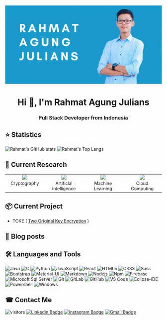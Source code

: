 ![banner](https://raw.githubusercontent.com/rahmatagungj/rahmatagungj/main/banner.png)

<h1 align="center">Hi 👋, I'm Rahmat Agung Julians</h1>
<h3 align="center">Full Stack Developer from Indonesia</h3>

## ⭐ Statistics
![Rahmat's GitHub stats](https://github-readme-stats.vercel.app/api?username=rahmatagungj&show_icons=true&theme=nightowl)
![Rahmat's Top Langs](https://github-readme-stats.vercel.app/api/top-langs/?username=anuraghazra&exclude_repo=Slims9-Kuningan&layout=compact&theme=nightowl) 

## 🔎 Current Research
<table>
  <tbody>
    <tr valign="top">
      <td width="25%" align="center">
        <img height="64px" src="https://img.icons8.com/nolan/64/data-encryption.png"><br/>
         <span>Cryptography</span>
      </td>
      <td width="25%" align="center">
        <img height="64px" src="https://img.icons8.com/nolan/64/artificial-intelligence.png"><br>
        <span>Artificial Intelligence</span>
      </td>
      <td width="25%" align="center">
        <img height="64px" src="https://img.icons8.com/nolan/64/learning.png"><br/>
        <span>Machine Learning</span>
      </td>
      <td width="25%" align="center">
        <img height="64px" src="https://img.icons8.com/nolan/64/cloud-sync.png"><br/> 
        <span>Cloud Computing</span>
      </td>
    </tr>
  </tbody>
</table>

## 📦 Current Project
- TOKE ( <a href="https://github.com/rahmatagungj/toke">Two Original Key Encryption</a> )

## 📕 Blog posts
<!-- BLOG-POST-LIST:START -->
<!-- BLOG-POST-LIST:END -->

## 🛠 Languages and Tools  
![Java](http://img.shields.io/badge/-Java-5B4638?style=flat-square&logo=java&logoColor=ffffff)
![C](http://img.shields.io/badge/-C-A8B9CC?style=flat-square&logo=c&logoColor=ffffff)
![Python](http://img.shields.io/badge/-Python-3776AB?style=flat-square&logo=python&logoColor=ffffff)
![JavaScript](https://img.shields.io/badge/-JavaScript-%23F7DF1C?style=flat-square&logo=javascript&logoColor=000000&labelColor=%23F7DF1C&color=%23FFCE5A)
![React](https://img.shields.io/badge/-React-61DAFB?style=flat-square&logo=react&logoColor=ffffff)
![HTML5](https://img.shields.io/badge/-HTML5-%23E44D27?style=flat-square&logo=html5&logoColor=ffffff)
![CSS3](https://img.shields.io/badge/-CSS3-%231572B6?style=flat-square&logo=css3)
![Sass](https://img.shields.io/badge/-Sass-%23CC6699?style=flat-square&logo=sass&logoColor=ffffff)
![Bootstrap](https://img.shields.io/badge/-Bootstrap-563D7C?style=flat-square&logo=Bootstrap)
![Material-UI](https://img.shields.io/badge/-Material%E2%80%93UI-0081CB?style=flat-square&logo=material-ui)
![Markdown](https://img.shields.io/badge/-Markdown-000000?style=flat-square&logo=markdown)
![Nodejs](https://img.shields.io/badge/-Nodejs-339933?style=flat-square&logo=Node.js&logoColor=ffffff)
![Npm](https://img.shields.io/badge/-npm-CB3837?style=flat-square&logo=npm)
![Firebase](https://img.shields.io/badge/-Firebase-FFCA28?style=flat-square&logo=firebase&logoColor=ffffff)
![Microsoft Sql Server](https://img.shields.io/badge/-Sql%20Server-CC2927?style=flat-square&logo=microsoft-sql-server&logoColor=ffffff)
![Git](https://img.shields.io/badge/-Git-%23F05032?style=flat-square&logo=git&logoColor=%23ffffff)
![GitLab](https://img.shields.io/badge/-GitLab-FCA121?style=flat-square&logo=gitlab)
![GitHub](https://img.shields.io/badge/-GitHub-181717?style=flat-square&logo=github)
![VS Code](http://img.shields.io/badge/-VS%20Code-007ACC?style=flat-square&logo=visual-studio-code&logoColor=ffffff)
![Eclipse-IDE](http://img.shields.io/badge/-Eclipse-2C2255?style=flat-square&logo=eclipse&logoColor=ffffff)
![Powershell](http://img.shields.io/badge/-Powershell-5391FE?style=flat-square&logo=powershell&logoColor=ffffff)
![Windows](http://img.shields.io/badge/-Windows-0078D6?style=flat-square&logo=windows&logoColor=ffffff)

## ☎ Contact Me
![visitors](https://visitor-badge.glitch.me/badge?page_id=rahmatagungj) [![Linkedin Badge](https://img.shields.io/badge/-rahmatagungj-red?style=flat-square&logo=Linkedin&logoColor=white&link=https://www.linkedin.com/in/rahmatagungj/)](https://www.linkedin.com/in/rahmatagungj/) [![Instagram Badge](https://img.shields.io/badge/-rahmatagungj-purple?style=flat-square&logo=instagram&logoColor=white&link=https://instagram.com/rahmatagungj/)](https://instagram.com/rahmatagungj) [![Gmail Badge](https://img.shields.io/badge/-rahmatagungj@gmail.com-c14438?style=flat-square&logo=Gmail&logoColor=white&link=mailto:rahmatagungj@gmail.com)](mailto:rahmatagungj@gmail.com)
